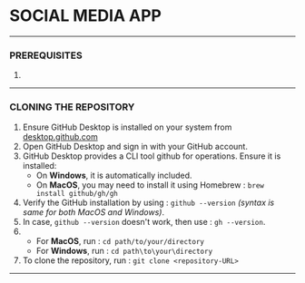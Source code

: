 # SOCIAL MEDIA APP

---

### PREREQUISITES
1. 

---

### CLONING THE REPOSITORY
1. Ensure GitHub Desktop is installed on your system from [desktop.github.com](https://github.com/apps/desktop)
2. Open GitHub Desktop and sign in with your GitHub account.
3. GitHub Desktop provides a CLI tool github for operations. Ensure it is installed:
   - On **Windows**, it is automatically included.
   - On **MacOS**, you may need to install it using Homebrew : `brew install github/gh/gh`
4. Verify the GitHub installation by using : `github --version` *(syntax is same for both MacOS and Windows)*.
5. In case, `github --version` doesn't work, then use : `gh --version`.
6. - For **MacOS**, run : `cd path/to/your/directory`
   - For **Windows**, run : `cd path\to\your\directory`
7. To clone the repository, run : `git clone <repository-URL>`
   
---

###
